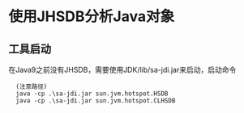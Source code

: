# 使用JHSDB分析Java对象
## 工具启动
在Java9之前没有JHSDB，需要使用JDK/lib/sa-jdi.jar来启动，启动命令

```
  (注意路径)
  java -cp .\sa-jdi.jar sun.jvm.hotspot.HSDB
  java -cp .\sa-jdi.jar sun.jvm.hotspot.CLHSDB
```
